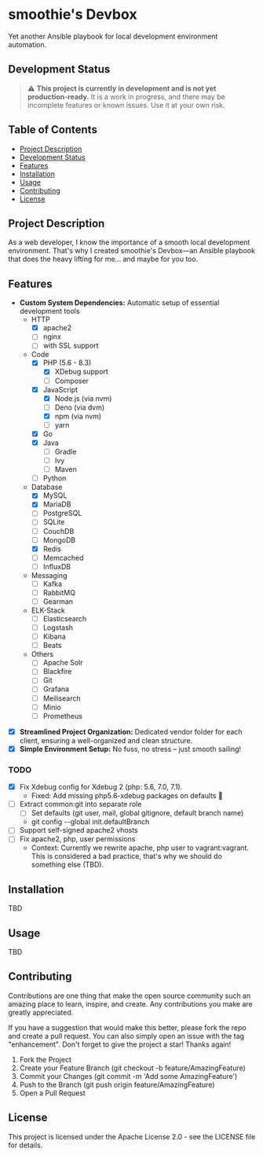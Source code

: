 # smoothie's Devbox

Yet another Ansible playbook for local development environment automation.

## Development Status

> :warning: **This project is currently in development and is not yet production-ready.** It is a 
> work in progress, and there may be incomplete features or known issues. Use it at your own risk.

## Table of Contents

- [Project Description](#project-description)
- [Development Status](#development-status)
- [Features](#features)
- [Installation](#installation)
- [Usage](#usage)
- [Contributing](#contributing)
- [License](#license)

## Project Description

As a web developer, I know the importance of a smooth local development environment. That's why 
I created smoothie's Devbox—an Ansible playbook that does the heavy lifting for me... and maybe 
for you too.

## Features

- **Custom System Dependencies:** Automatic setup of essential development tools
  - HTTP
    - [x] apache2
    - [ ] nginx
    - [ ] with SSL support
  - Code
    - [x] PHP (5.6 - 8.3)
      - [x] XDebug support
      - [ ] Composer
    - [x] JavaScript
      - [x] Node.js (via nvm)
      - [ ] Deno (via dvm)
      - [x] npm (via nvm)
      - [ ] yarn
    - [x] Go
    - [x] Java
      - [ ] Gradle
      - [ ] Ivy
      - [ ] Maven
    - [ ] Python
  - Database
    - [x] MySQL
    - [x] MariaDB
    - [ ] PostgreSQL
    - [ ] SQLite
    - [ ] CouchDB
    - [ ] MongoDB
    - [x] Redis
    - [ ] Memcached
    - [ ] InfluxDB
  - Messaging
    - [ ] Kafka
    - [ ] RabbitMQ
    - [ ] Gearman
  - ELK-Stack
    - [ ] Elasticsearch
    - [ ] Logstash
    - [ ] Kibana
    - [ ] Beats
  - Others
    - [ ] Apache Solr
    - [ ] Blackfire
    - [ ] Git
    - [ ] Grafana
    - [ ] Meilisearch
    - [ ] Minio
    - [ ] Prometheus
- [x] **Streamlined Project Organization:** Dedicated vendor folder for each client, ensuring a 
  well-organized and clean structure.
- [x] **Simple Environment Setup:** No fuss, no stress – just smooth sailing!

### TODO

- [x] Fix Xdebug config for Xdebug 2 (php: 5.6, 7.0, 7.1).
    - Fixed: Add missing php5.6-xdebug packages on defaults :facepalm:
- [ ] Extract common:git into separate role
    - [ ] Set defaults (git user, mail, global gitignore, default branch name)
    - git config --global init.defaultBranch
- [ ] Support self-signed apache2 vhosts
- [ ] Fix apache2, php, user permissions
    - Context: Currently we rewrite apache, php user to vagrant:vagrant.  
      This is considered a bad practice, that's why we should do something else (TBD).

## Installation

TBD

## Usage

TBD

## Contributing

Contributions are one thing that make the open source community such an amazing place to learn, 
inspire, and create. Any contributions you make are greatly appreciated.

If you have a suggestion that would make this better, please fork the repo and create a pull 
request. You can also simply open an issue with the tag "enhancement". Don't forget to give the 
project a star! Thanks again!

1. Fork the Project
2. Create your Feature Branch (git checkout -b feature/AmazingFeature)
3. Commit your Changes (git commit -m 'Add some AmazingFeature')
4. Push to the Branch (git push origin feature/AmazingFeature)
5. Open a Pull Request

## License

This project is licensed under the Apache License 2.0 - see the LICENSE file for details.
